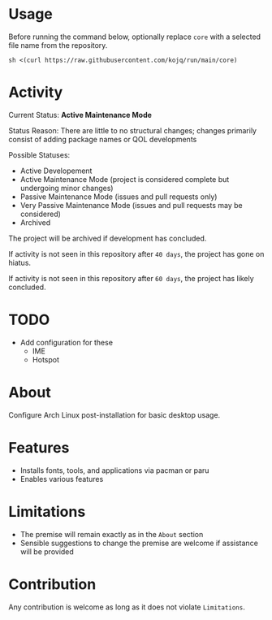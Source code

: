 # Usage

Before running the command below, optionally replace `core` with a selected file name from the repository.

```
sh <(curl https://raw.githubusercontent.com/kojq/run/main/core)
```

# Activity

Current Status: **Active Maintenance Mode**

Status Reason: There are little to no structural changes; changes primarily consist of adding package names or QOL developments

Possible Statuses:

- Active Developement
- Active Maintenance Mode (project is considered complete but undergoing minor changes)
- Passive Maintenance Mode (issues and pull requests only)
- Very Passive Maintenance Mode (issues and pull requests may be considered)
- Archived

The project will be archived if development has concluded.

If activity is not seen in this repository after `40 days`, the project has gone on hiatus.

If activity is not seen in this repository after `60 days`, the project has likely concluded.

# TODO

- Add configuration for these
  - IME
  - Hotspot

# About

Configure Arch Linux post-installation for basic desktop usage.

# Features

- Installs fonts, tools, and applications via pacman or paru
- Enables various features

# Limitations

- The premise will remain exactly as in the `About` section
- Sensible suggestions to change the premise are welcome if assistance will be provided

# Contribution

Any contribution is welcome as long as it does not violate `Limitations`.
